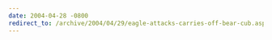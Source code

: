 ```yaml
---
date: 2004-04-28 -0800
redirect_to: /archive/2004/04/29/eagle-attacks-carries-off-bear-cub.aspx/
---
```

